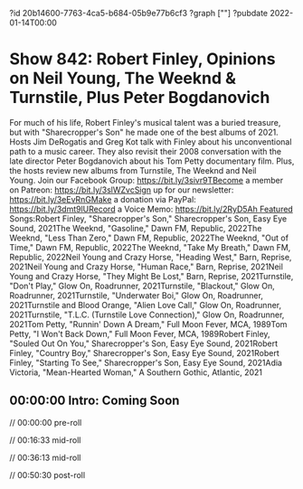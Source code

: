 ?id 20b14600-7763-4ca5-b684-05b9e77b6cf3
?graph [""]
?pubdate 2022-01-14T00:00

# Show 842: Robert Finley, Opinions on Neil Young, The Weeknd & Turnstile, Plus Peter Bogdanovich

For much of his life, Robert Finley's musical talent was a buried treasure, but with "Sharecropper's Son" he made one of the best albums of 2021. Hosts Jim DeRogatis and Greg Kot talk with Finley about his unconventional path to a music career. They also revisit their 2008 conversation with the late director Peter Bogdanovich about his Tom Petty documentary film. Plus, the hosts review new albums from Turnstile, The Weeknd and Neil Young. Join our Facebook Group: https://bit.ly/3sivr9TBecome a member on Patreon: https://bit.ly/3slWZvcSign up for our newsletter: https://bit.ly/3eEvRnGMake a donation via PayPal: https://bit.ly/3dmt9lURecord a Voice Memo: https://bit.ly/2RyD5Ah Featured Songs:Robert Finley, "Sharecropper's Son," Sharecropper's Son, Easy Eye Sound, 2021The Weeknd, "Gasoline," Dawn FM, Republic, 2022The Weeknd, "Less Than Zero," Dawn FM, Republic, 2022The Weeknd, "Out of Time," Dawn FM, Republic, 2022The Weeknd, "Take My Breath," Dawn FM, Republic, 2022Neil Young and Crazy Horse, "Heading West," Barn, Reprise, 2021Neil Young and Crazy Horse, "Human Race," Barn, Reprise, 2021Neil Young and Crazy Horse, "They Might Be Lost," Barn, Reprise, 2021Turnstile, "Don't Play," Glow On, Roadrunner, 2021Turnstile, "Blackout," Glow On, Roadrunner, 2021Turnstile, "Underwater Boi," Glow On, Roadrunner, 2021Turnstile and Blood Orange, "Alien Love Call," Glow On, Roadrunner, 2021Turnstile, "T.L.C. (Turnstile Love Connection)," Glow On, Roadrunner, 2021Tom Petty, "Runnin' Down A Dream," Full Moon Fever, MCA, 1989Tom Petty, "I Won't Back Down," Full Moon Fever, MCA, 1989Robert Finley, "Souled Out On You," Sharecropper's Son, Easy Eye Sound, 2021Robert Finley, "Country Boy," Sharecropper's Son, Easy Eye Sound, 2021Robert Finley, "Starting To See," Sharecropper's Son, Easy Eye Sound, 2021Adia Victoria, "Mean-Hearted Woman," A Southern Gothic, Atlantic, 2021

## 00:00:00 Intro: Coming Soon

// 00:00:00 pre-roll

// 00:16:33 mid-roll

// 00:36:13 mid-roll

// 00:50:30 post-roll
